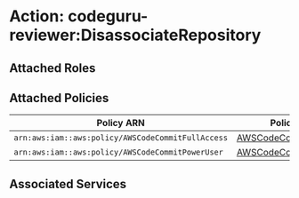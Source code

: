 # Action: codeguru-reviewer:DisassociateRepository

## Attached Roles

## Attached Policies

| Policy ARN | Policy Name |
|------------|-------------|
| `arn:aws:iam::aws:policy/AWSCodeCommitFullAccess` | [AWSCodeCommitFullAccess](../policies.md#awscodecommitfullaccess) |
| `arn:aws:iam::aws:policy/AWSCodeCommitPowerUser` | [AWSCodeCommitPowerUser](../policies.md#awscodecommitpoweruser) |

## Associated Services

